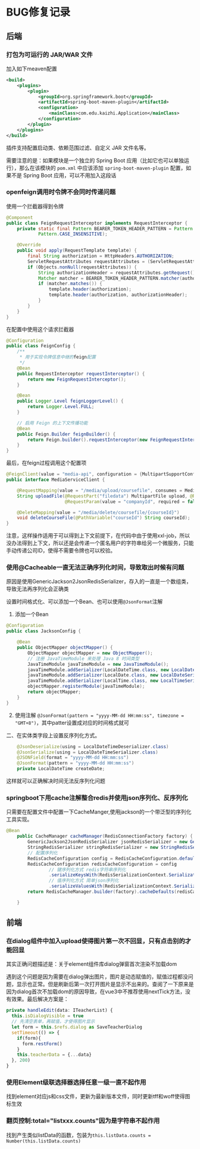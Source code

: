 # BUG修复记录

## 后端

### 打包为可运行的 JAR/WAR 文件

加入如下meaven配置

```xml
<build>
    <plugins>
        <plugin>
            <groupId>org.springframework.boot</groupId>
            <artifactId>spring-boot-maven-plugin</artifactId>
            <configuration>
                <mainClass>com.edu.kaizhi.Application</mainClass>
            </configuration>
        </plugin>
    </plugins>
</build>
```

插件支持配置启动类、依赖范围过滤、自定义 JAR 文件名等。

需要注意的是：如果模块是一个独立的 Spring Boot 应用（比如它也可以单独运行），那么在该模块的 `pom.xml` 中应该添加 `spring-boot-maven-plugin` 配置，如果不是 Spring Boot 应用，可以不用加入这段话





### openfeign调用时令牌不会同时传递问题

使用一个拦截器得到令牌

```java
@Component
public class FeignRequestInterceptor implements RequestInterceptor {
    private static final Pattern BEARER_TOKEN_HEADER_PATTERN = Pattern.compile("^Bearer (?<token>[a-zA-Z0-9-._~+/]+=*)$",
            Pattern.CASE_INSENSITIVE);

    @Override
    public void apply(RequestTemplate template) {
        final String authorization = HttpHeaders.AUTHORIZATION;
        ServletRequestAttributes requestAttributes = (ServletRequestAttributes) RequestContextHolder.getRequestAttributes();
        if (Objects.nonNull(requestAttributes)) {
            String authorizationHeader = requestAttributes.getRequest().getHeader(HttpHeaders.AUTHORIZATION);
            Matcher matcher = BEARER_TOKEN_HEADER_PATTERN.matcher(authorizationHeader);
            if (matcher.matches()) {
                template.header(authorization);
                template.header(authorization, authorizationHeader);
            }
        }
    }
}
```

在配置中使用这个请求拦截器

```java
@Configuration
public class FeignConfig {
    /**
     * 用于实现令牌信息中继的feign配置
     */
    @Bean
    public RequestInterceptor requestInterceptor() {
        return new FeignRequestInterceptor();
    }

    @Bean
    public Logger.Level feignLoggerLevel() {
        return Logger.Level.FULL;
    }

    // 启用 Feign 的上下文传播功能
    @Bean
    public Feign.Builder feignBuilder() {
        return Feign.builder().requestInterceptor(new FeignRequestInterceptor());
    }
}
```

最后，在feign过程调用这个配置项

```java
@FeignClient(value = "media-api", configuration = {MultipartSupportConfig.class, FeignConfig.class}, fallbackFactory = MediaServiceClientFallbackFactory.class)
public interface MediaServiceClient {

    @RequestMapping(value = "/media/upload/coursefile", consumes = MediaType.MULTIPART_FORM_DATA_VALUE)
    String uploadFile(@RequestPart("filedata") MultipartFile upload, @RequestParam(value = "objectName", required = false) String objectName,
                      @RequestParam(value = "companyId", required = false) Long companyId);

    @DeleteMapping(value = "/media/delete/coursefile/{courseId}")
    void deleteCourseFile(@PathVariable("courseId") String courseId);
}
```

注意，这样操作适用于可以得到上下文前提下，在代码中由于使用xxl-job，所以没办法得到上下文，所以还是会传递一个匿名用户的字符串给另一个微服务，只能手动传递公司ID，使得不需要令牌也可以校验。



### 使用@Cacheable一直无法正确序列化时间，导致取出时候有问题

原因是使用GenericJackson2JsonRedisSerializer，存入的一直是一个数组类，导致无法再序列化会正确类

设置时间格式化、可以添加一个Bean、也可以使用`@JsonFormat`注解

1. 添加一个Bean

```java
@Configuration
public class JacksonConfig {

    @Bean
    public ObjectMapper objectMapper() {
        ObjectMapper objectMapper = new ObjectMapper();
        // 注册 JavaTimeModule 来处理 Java 8 时间类型
        JavaTimeModule javaTimeModule = new JavaTimeModule();
        javaTimeModule.addSerializer(LocalDateTime.class, new LocalDateTimeSerializer(DateTimeFormatter.ofPattern("yyyy-MM-dd HH:mm:ss")));
        javaTimeModule.addSerializer(LocalDate.class, new LocalDateSerializer(DateTimeFormatter.ofPattern("yyyy-MM-dd")));
        javaTimeModule.addSerializer(LocalTime.class, new LocalTimeSerializer(DateTimeFormatter.ofPattern("HH:mm:ss")));
        objectMapper.registerModule(javaTimeModule);
        return objectMapper;
    }
}
```

2. 使用注解 `@JsonFormat(pattern = "yyyy-MM-dd HH:mm:ss", timezone = "GMT+8")`，其中patter设置成对应的时间格式就可

二、在实体类字段上设置反序列化方式。

```java
    @JsonDeserialize(using = LocalDateTimeDeserializer.class)
    @JsonSerialize(using = LocalDateTimeSerializer.class)
    @JSONField(format = "yyyy-MM-dd HH:mm:ss")
    @JsonFormat(pattern = "yyyy-MM-dd HH:mm:ss")
    private LocalDateTime createDate;
```

这样就可以正确解决时间无法反序列化问题



### springboot下用cache注解整合redis并使用json序列化、反序列化

只需要在配置文件中配置一下CacheManger,使用jackson的一个带泛型的序列化工具实现。

```java
@Bean
    public CacheManager cacheManager(RedisConnectionFactory factory) {
        GenericJackson2JsonRedisSerializer jsonRedisSerializer = new GenericJackson2JsonRedisSerializer();
        StringRedisSerializer stringRedisSerializer = new StringRedisSerializer();
        // 配置序列化
        RedisCacheConfiguration config = RedisCacheConfiguration.defaultCacheConfig();
        RedisCacheConfiguration redisCacheConfiguration = config
                // 键序列化方式 redis字符串序列化
                .serializeKeysWith(RedisSerializationContext.SerializationPair.fromSerializer(stringRedisSerializer))
                // 值序列化方式 简单json序列化
                .serializeValuesWith(RedisSerializationContext.SerializationPair.fromSerializer(jsonRedisSerializer));
        return RedisCacheManager.builder(factory).cacheDefaults(redisCacheConfiguration).build();

    }
```



## 前端

### 在dialog组件中加入upload使得图片第一次不回显，只有点击别的才能回显

其实正确问题描述是：关于element组件库dialog弹窗首次渲染不加载dom

遇到这个问题是因为需要在dialog弹出图片，图片是动态赋值的，赋值过程都没问题，显示也正常。但是刷新后第一次打开图片是显示不出来的。查阅了一下原来是因为dialog首次不加载dom的原因导致，在vue3中不推荐使用nextTick方法，没有效果。最后解决方案是：

```ts
private handleEdit(data: ITeacherList) {
  this.isDialogVisible = true
  // 先清空表单，再赋值，才使得图片显示
  let form = this.$refs.dialog as SaveTeacherDialog
  setTimeout(() => {
    if(form){
      form.restForm()
    }
    this.teacherData = {...data}
  }, 200)
}
```



### 使用Element级联选择器选择任意一级一直不起作用

找到element对应js和css文件，更新为最新版本文件，同时更新tff和woff使得图标生效



### 翻页控制:total="listxxx.counts"因为是字符串不起作用

找到产生类似listData的函数，包装为`this.listData.counts = Number(this.listData.counts)`
